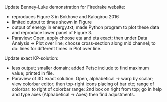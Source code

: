 
Update Benney-Luke demonstration for Firedrake website:
- reproduces Figure 3 in Bokhove and Kalogirou 2016
- limited output to times shown in Figure
- output of energy in energy.txt; made Python program to plot these data and reproduce lower panel of Figure 3.
- Paraview: Open, apply choose eta and eta exact; then under Data Analysis -> Plot over line; choose cross-section along mid channel; to do: lines for different times in Plot over line.

Update exact KP-solution:
- less output; smaller domain; added Petsc include to find maximum value; printed in file.
- Paraview of 3D exact solution: Open, alphabetical -> warp by scalar; view colorbar editor; then top-right icons placing of bar etc; range of colorbar: to right of colorbar range: 2nd box on right from top; go in help and type axes (Alphabetical -> Axes) then find adjustments.



